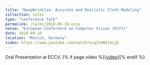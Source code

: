 ```yaml
---
title: "DeepWrinkles: Accurate and Realistic Cloth Modeling"
collection: talks
type: "Conference Talk"
permalink: /talks/2018-09-10-eccv
venue: "European Conference on Computer Vision (ECCV)"
date: 2018-09-10
location: "Munich, Germany"
video: https://www.youtube.com/watch?v=g2hmNE1AxjQ
---
```

Oral Presentation at ECCV, {% if page.video %}<a href=" {{ page.video }} ">[video]</a>{% endif %}
